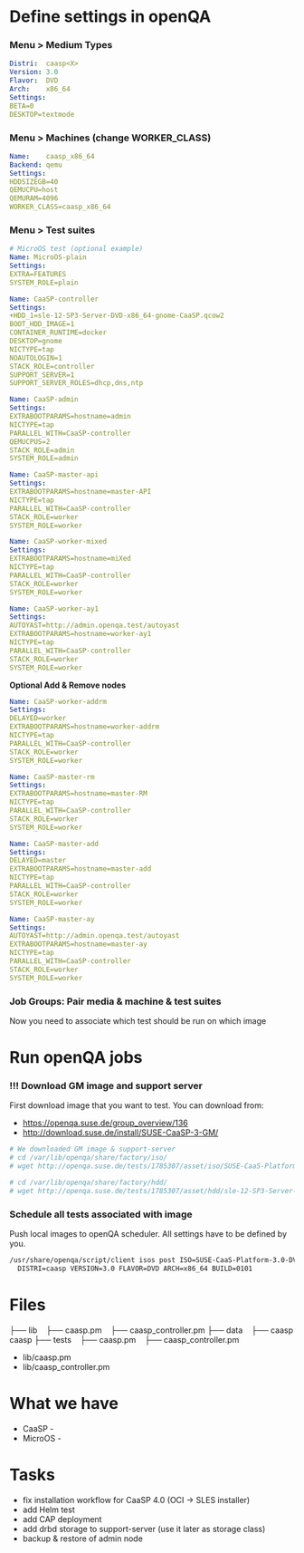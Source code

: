 # Define settings in openQA

### Menu > Medium Types
```yaml
Distri:  caasp<X>
Version: 3.0
Flavor:  DVD
Arch:    x86_64
Settings:
BETA=0
DESKTOP=textmode
```

### Menu > Machines (change WORKER_CLASS)
```yaml
Name:    caasp_x86_64
Backend: qemu
Settings:
HDDSIZEGB=40
QEMUCPU=host
QEMURAM=4096
WORKER_CLASS=caasp_x86_64
```

### Menu > Test suites
```yaml
# MicroOS test (optional example)
Name: MicroOS-plain
Settings:
EXTRA=FEATURES
SYSTEM_ROLE=plain
```

```yaml
Name: CaaSP-controller
Settings:
+HDD_1=sle-12-SP3-Server-DVD-x86_64-gnome-CaaSP.qcow2
BOOT_HDD_IMAGE=1
CONTAINER_RUNTIME=docker
DESKTOP=gnome
NICTYPE=tap
NOAUTOLOGIN=1
STACK_ROLE=controller
SUPPORT_SERVER=1
SUPPORT_SERVER_ROLES=dhcp,dns,ntp

Name: CaaSP-admin
Settings:
EXTRABOOTPARAMS=hostname=admin
NICTYPE=tap
PARALLEL_WITH=CaaSP-controller
QEMUCPUS=2
STACK_ROLE=admin
SYSTEM_ROLE=admin

Name: CaaSP-master-api
Settings:
EXTRABOOTPARAMS=hostname=master-API
NICTYPE=tap
PARALLEL_WITH=CaaSP-controller
STACK_ROLE=worker
SYSTEM_ROLE=worker

Name: CaaSP-worker-mixed
Settings:
EXTRABOOTPARAMS=hostname=miXed
NICTYPE=tap
PARALLEL_WITH=CaaSP-controller
STACK_ROLE=worker
SYSTEM_ROLE=worker

Name: CaaSP-worker-ay1
Settings:
AUTOYAST=http://admin.openqa.test/autoyast
EXTRABOOTPARAMS=hostname=worker-ay1
NICTYPE=tap
PARALLEL_WITH=CaaSP-controller
STACK_ROLE=worker
SYSTEM_ROLE=worker
```

**Optional Add & Remove nodes**

```yaml
Name: CaaSP-worker-addrm
Settings:
DELAYED=worker
EXTRABOOTPARAMS=hostname=worker-addrm
NICTYPE=tap
PARALLEL_WITH=CaaSP-controller
STACK_ROLE=worker
SYSTEM_ROLE=worker
```

```yaml
Name: CaaSP-master-rm
Settings:
EXTRABOOTPARAMS=hostname=master-RM
NICTYPE=tap
PARALLEL_WITH=CaaSP-controller
STACK_ROLE=worker
SYSTEM_ROLE=worker

Name: CaaSP-master-add
Settings:
DELAYED=master
EXTRABOOTPARAMS=hostname=master-add
NICTYPE=tap
PARALLEL_WITH=CaaSP-controller
STACK_ROLE=worker
SYSTEM_ROLE=worker

Name: CaaSP-master-ay
Settings:
AUTOYAST=http://admin.openqa.test/autoyast
EXTRABOOTPARAMS=hostname=master-ay
NICTYPE=tap
PARALLEL_WITH=CaaSP-controller
STACK_ROLE=worker
SYSTEM_ROLE=worker
```


### Job Groups: Pair media & machine & test suites
Now you need to associate which test should be run on which image

# Run openQA jobs

### !!! Download GM image and support server
First download image that you want to test. You can download from:
 - https://openqa.suse.de/group_overview/136
 - http://download.suse.de/install/SUSE-CaaSP-3-GM/
```bash
# We downloaded GM image & support-server
# cd /var/lib/openqa/share/factory/iso/
# wget http://openqa.suse.de/tests/1785307/asset/iso/SUSE-CaaS-Platform-3.0-DVD-x86_64-Build0101-Media1.iso

# cd /var/lib/openqa/share/factory/hdd/
# wget http://openqa.suse.de/tests/1785307/asset/hdd/sle-12-SP3-Server-DVD-x86_64-gnome-CaaSP.qcow2
```

### Schedule all tests associated with image
Push local images to openQA scheduler. All settings have to be defined by you.
```bash
/usr/share/openqa/script/client isos post ISO=SUSE-CaaS-Platform-3.0-DVD-x86_64-Build0101-Media1.iso \
  DISTRI=caasp VERSION=3.0 FLAVOR=DVD ARCH=x86_64 BUILD=0101
```

# Files
├── lib
    ├── caasp.pm
    ├── caasp_controller.pm
├── data
    ├── caasp
caasp
├── tests
    ├── caasp.pm
    ├── caasp_controller.pm

 - lib/caasp.pm
 - lib/caasp_controller.pm
 
 # What we have
 - CaaSP -  
 - MicroOS - 

# Tasks
 - fix installation workflow for CaaSP 4.0 (OCI -> SLES installer)
 - add Helm test
 - add CAP deployment
 - add drbd storage to support-server (use it later as storage class)
 - backup & restore of admin node
